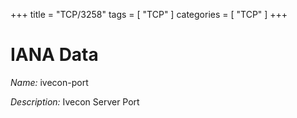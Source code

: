 +++
title = "TCP/3258"
tags = [ "TCP" ]
categories = [ "TCP" ]
+++

# IANA Data

_Name:_ ivecon-port

_Description:_ Ivecon Server Port

